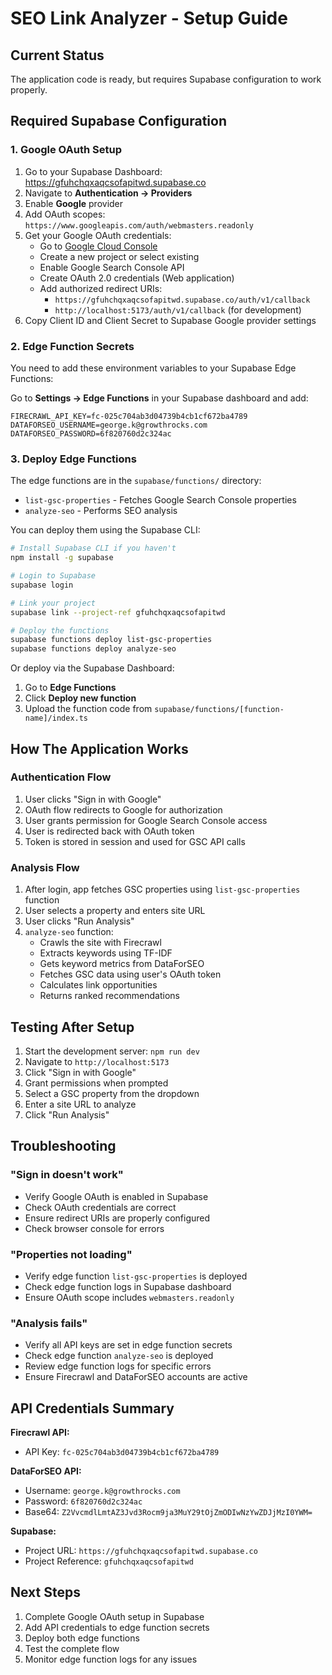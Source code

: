 # SEO Link Analyzer - Setup Guide

## Current Status

The application code is ready, but requires Supabase configuration to work properly.

## Required Supabase Configuration

### 1. Google OAuth Setup

1. Go to your Supabase Dashboard: https://gfuhchqxaqcsofapitwd.supabase.co
2. Navigate to **Authentication → Providers**
3. Enable **Google** provider
4. Add OAuth scopes: `https://www.googleapis.com/auth/webmasters.readonly`
5. Get your Google OAuth credentials:
   - Go to [Google Cloud Console](https://console.cloud.google.com/)
   - Create a new project or select existing
   - Enable Google Search Console API
   - Create OAuth 2.0 credentials (Web application)
   - Add authorized redirect URIs:
     - `https://gfuhchqxaqcsofapitwd.supabase.co/auth/v1/callback`
     - `http://localhost:5173/auth/v1/callback` (for development)
6. Copy Client ID and Client Secret to Supabase Google provider settings

### 2. Edge Function Secrets

You need to add these environment variables to your Supabase Edge Functions:

Go to **Settings → Edge Functions** in your Supabase dashboard and add:

```
FIRECRAWL_API_KEY=fc-025c704ab3d04739b4cb1cf672ba4789
DATAFORSEO_USERNAME=george.k@growthrocks.com
DATAFORSEO_PASSWORD=6f820760d2c324ac
```

### 3. Deploy Edge Functions

The edge functions are in the `supabase/functions/` directory:

- `list-gsc-properties` - Fetches Google Search Console properties
- `analyze-seo` - Performs SEO analysis

You can deploy them using the Supabase CLI:

```bash
# Install Supabase CLI if you haven't
npm install -g supabase

# Login to Supabase
supabase login

# Link your project
supabase link --project-ref gfuhchqxaqcsofapitwd

# Deploy the functions
supabase functions deploy list-gsc-properties
supabase functions deploy analyze-seo
```

Or deploy via the Supabase Dashboard:
1. Go to **Edge Functions**
2. Click **Deploy new function**
3. Upload the function code from `supabase/functions/[function-name]/index.ts`

## How The Application Works

### Authentication Flow

1. User clicks "Sign in with Google"
2. OAuth flow redirects to Google for authorization
3. User grants permission for Google Search Console access
4. User is redirected back with OAuth token
5. Token is stored in session and used for GSC API calls

### Analysis Flow

1. After login, app fetches GSC properties using `list-gsc-properties` function
2. User selects a property and enters site URL
3. User clicks "Run Analysis"
4. `analyze-seo` function:
   - Crawls the site with Firecrawl
   - Extracts keywords using TF-IDF
   - Gets keyword metrics from DataForSEO
   - Fetches GSC data using user's OAuth token
   - Calculates link opportunities
   - Returns ranked recommendations

## Testing After Setup

1. Start the development server: `npm run dev`
2. Navigate to `http://localhost:5173`
3. Click "Sign in with Google"
4. Grant permissions when prompted
5. Select a GSC property from the dropdown
6. Enter a site URL to analyze
7. Click "Run Analysis"

## Troubleshooting

### "Sign in doesn't work"
- Verify Google OAuth is enabled in Supabase
- Check OAuth credentials are correct
- Ensure redirect URIs are properly configured
- Check browser console for errors

### "Properties not loading"
- Verify edge function `list-gsc-properties` is deployed
- Check edge function logs in Supabase dashboard
- Ensure OAuth scope includes `webmasters.readonly`

### "Analysis fails"
- Verify all API keys are set in edge function secrets
- Check edge function `analyze-seo` is deployed
- Review edge function logs for specific errors
- Ensure Firecrawl and DataForSEO accounts are active

## API Credentials Summary

**Firecrawl API:**
- API Key: `fc-025c704ab3d04739b4cb1cf672ba4789`

**DataForSEO API:**
- Username: `george.k@growthrocks.com`
- Password: `6f820760d2c324ac`
- Base64: `Z2VvcmdlLmtAZ3Jvd3Rocm9ja3MuY29tOjZmODIwNzYwZDJjMzI0YWM=`

**Supabase:**
- Project URL: `https://gfuhchqxaqcsofapitwd.supabase.co`
- Project Reference: `gfuhchqxaqcsofapitwd`

## Next Steps

1. Complete Google OAuth setup in Supabase
2. Add API credentials to edge function secrets
3. Deploy both edge functions
4. Test the complete flow
5. Monitor edge function logs for any issues
